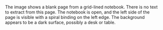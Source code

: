 The image shows a blank page from a grid-lined notebook. There is no text to extract from this page. The notebook is open, and the left side of the page is visible with a spiral binding on the left edge. The background appears to be a dark surface, possibly a desk or table.